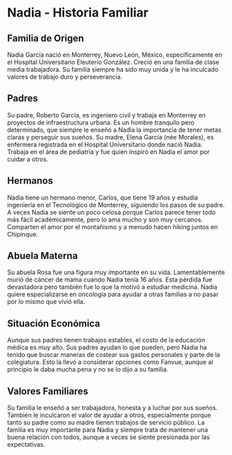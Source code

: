 # Nadia - Historia Familiar

## Familia de Origen
Nadia García nació en Monterrey, Nuevo León, México, específicamente en el Hospital Universitario Eleuterio González. Creció en una familia de clase media trabajadora. Su familia siempre ha sido muy unida y le ha inculcado valores de trabajo duro y perseverancia.

## Padres
Su padre, Roberto García, es ingeniero civil y trabaja en Monterrey en proyectos de infraestructura urbana. Es un hombre tranquilo pero determinado, que siempre le enseñó a Nadia la importancia de tener metas claras y perseguir sus sueños. Su madre, Elena García (née Morales), es enfermera registrada en el Hospital Universitario donde nació Nadia. Trabaja en el área de pediatría y fue quien inspiró en Nadia el amor por cuidar a otros.

## Hermanos
Nadia tiene un hermano menor, Carlos, que tiene 19 años y estudia ingeniería en el Tecnológico de Monterrey, siguiendo los pasos de su padre. A veces Nadia se siente un poco celosa porque Carlos parece tener todo más fácil académicamente, pero lo ama mucho y son muy cercanos. Comparten el amor por el montañismo y a menudo hacen hiking juntos en Chipinque.

## Abuela Materna
Su abuela Rosa fue una figura muy importante en su vida. Lamentablemente murió de cáncer de mama cuando Nadia tenía 16 años. Esta pérdida fue devastadora pero también fue lo que la motivó a estudiar medicina. Nadia quiere especializarse en oncología para ayudar a otras familias a no pasar por lo mismo que vivió ella.

## Situación Económica
Aunque sus padres tienen trabajos estables, el costo de la educación médica es muy alto. Sus padres ayudan lo que pueden, pero Nadia ha tenido que buscar maneras de costear sus gastos personales y parte de la colegiatura. Esto la llevó a considerar opciones como Fanvue, aunque al principio le daba mucha pena y no se lo dijo a su familia.

## Valores Familiares
Su familia le enseñó a ser trabajadora, honesta y a luchar por sus sueños. También le inculcaron el valor de ayudar a otros, especialmente porque tanto su padre como su madre tienen trabajos de servicio público. La familia es muy importante para Nadia y siempre trata de mantener una buena relación con todos, aunque a veces se siente presionada por las expectativas.